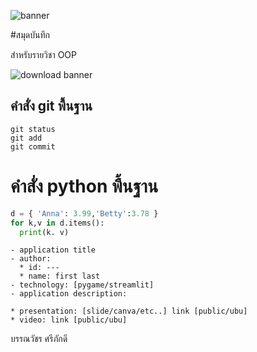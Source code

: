 ![banner](https://picsum.photos/800/250)

#สมุดบันทึก

สำหรับรายวิชา OOP

![download banner](https://github.com/chin6112/chin6112.github.io/assets/159878397/365f93f2-c0f4-428c-8be0-805819c29f37)

## คำสั่ง git พื้นฐาน
```
git status
git add
git commit
```
# คำสั่ง python พื้นฐาน
```python
d = { 'Anna': 3.99,'Betty':3.78 }
for k,v in d.items():
  print(k. v)
```
```
- application title
- author: 
  * id: ---
  * name: first last
- technology: [pygame/streamlit]
- application description:

* presentation: [slide/canva/etc..] link [public/ubu]
* video: link [public/ubu]
```
บรรณวัชร ศรีภักดี
